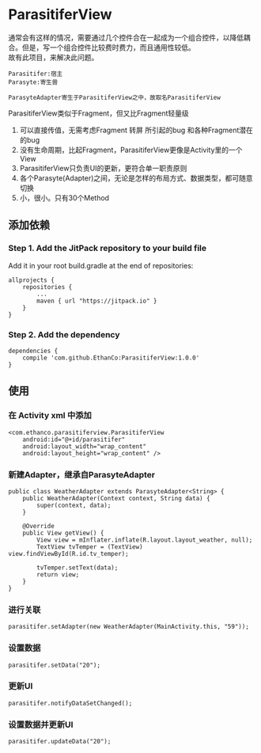 # ParasitiferView #

通常会有这样的情况，需要通过几个控件合在一起成为一个组合控件，以降低耦合。但是，写一个组合控件比较费时费力，而且通用性较低。  
故有此项目，来解决此问题。  
	
	Parasitifer:宿主  
	Parasyte:寄生兽  

	ParasyteAdapter寄生于ParasitiferView之中，故取名ParasitiferView
  

ParasitiferView类似于Fragment，但又比Fragment轻量级  

1. 可以直接传值，无需考虑Fragment 转屏 所引起的bug 和各种Fragment潜在的bug
2. 没有生命周期，比起Fragment，ParasitiferView更像是Activity里的一个View
2. ParasitiferView只负责UI的更新，更符合单一职责原则  
3. 各个Parasyte(Adapter)之间，无论是怎样的布局方式、数据类型，都可随意切换 
4. 小，很小。只有30个Method

## 添加依赖 ##
### Step 1. Add the JitPack repository to your build file ###
Add it in your root build.gradle at the end of repositories:  

	allprojects {
		repositories {
			...
			maven { url "https://jitpack.io" }
		}
	}

### Step 2. Add the dependency ###

	dependencies {
	    compile 'com.github.EthanCo:ParasitiferView:1.0.0'
	}

## 使用 ##

### 在 Activity xml 中添加 ###

	<com.ethanco.parasitiferview.ParasitiferView
        android:id="@+id/parasitifer"
        android:layout_width="wrap_content"
        android:layout_height="wrap_content" />  

### 新建Adapter，继承自ParasyteAdapter ###

	public class WeatherAdapter extends ParasyteAdapter<String> {
	    public WeatherAdapter(Context context, String data) {
	        super(context, data);
	    }
	
	    @Override
	    public View getView() {
	        View view = mInflater.inflate(R.layout.layout_weather, null);
	        TextView tvTemper = (TextView) view.findViewById(R.id.tv_temper);
	
	        tvTemper.setText(data);
	        return view;
	    }
	}

### 进行关联 ###

	parasitifer.setAdapter(new WeatherAdapter(MainActivity.this, "59"));

### 设置数据 ###

	parasitifer.setData("20");

### 更新UI ###

	parasitifer.notifyDataSetChanged();  

### 设置数据并更新UI ###

	parasitifer.updateData("20");    

